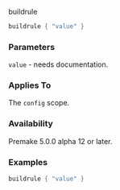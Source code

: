 buildrule

```lua
buildrule { "value" }
```

### Parameters ###

`value` - needs documentation.

### Applies To ###

The `config` scope.

### Availability ###

Premake 5.0.0 alpha 12 or later.

### Examples ###

```lua
buildrule { "value" }
```
